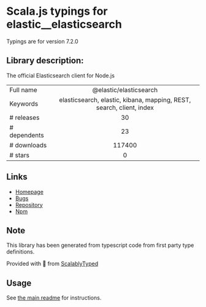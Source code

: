 
# Scala.js typings for elastic__elasticsearch

Typings are for version 7.2.0

## Library description:
The official Elasticsearch client for Node.js

|                    |                 |
| ------------------ | :-------------: |
| Full name          | @elastic/elasticsearch |
| Keywords           | elasticsearch, elastic, kibana, mapping, REST, search, client, index |
| # releases         | 30 |
| # dependents       | 23 |
| # downloads        | 117400 |
| # stars            | 0 |

## Links
- [Homepage](http://www.elastic.co/guide/en/elasticsearch/client/javascript-api/current/index.html)
- [Bugs](https://github.com/elastic/elasticsearch-js/issues)
- [Repository](https://github.com/elastic/elasticsearch-js)
- [Npm](https://www.npmjs.com/package/%40elastic%2Felasticsearch)
    


## Note
This library has been generated from typescript code from first party type definitions.

Provided with :purple_heart: from [ScalablyTyped](https://github.com/oyvindberg/ScalablyTyped)

## Usage
See [the main readme](../../readme.md) for instructions.


